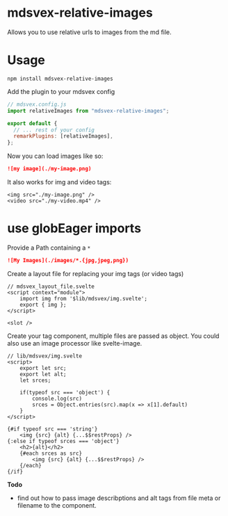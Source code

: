 # mdsvex-relative-images

Allows you to use relative urls to images from the md file.

# Usage

```
npm install mdsvex-relative-images
```

Add the plugin to your mdsvex config

```js
// mdsvex.config.js
import relativeImages from "mdsvex-relative-images";

export default {
  // ... rest of your config
  remarkPlugins: [relativeImages],
};
```

Now you can load images like so:

```md
![my image](./my-image.png)
```

It also works for img and video tags:

```svelte
<img src="./my-image.png" />
<video src="./my-video.mp4" />
```

# use globEager imports

Provide a Path containing a `*`
```md
![My Images](./images/*.{jpg,jpeg,png})
```

Create a layout file for replacing your img tags (or video tags)
```svelte
// mdsvex_layout_file.svelte
<script context="module">
    import img from '$lib/mdsvex/img.svelte';
    export { img };
</script>

<slot />
```

Create your tag component, multiple files are passed as object. You could also use an image processor like svelte-image.
```svelte
// lib/mdsvex/img.svelte
<script>
    export let src;
    export let alt;
    let srces;

    if(typeof src === 'object') {
        console.log(src)
        srces = Object.entries(src).map(x => x[1].default)
    }
</script>

{#if typeof src === 'string'}
    <img {src} {alt} {...$$restProps} />
{:else if typeof srces === 'object'}
    <h2>{alt}</h2>
    {#each srces as src}
        <img {src} {alt} {...$$restProps} />
    {/each}
{/if}
```

**Todo**
- find out how to pass image describptions and alt tags from file meta or filename to the component.

